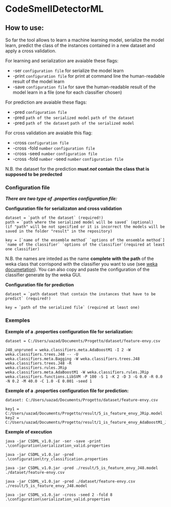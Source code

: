 # CodeSmellDetectorML

How to use: 
-----------

So far the tool allows to learn a machine learning model, serialize the model learn, 
predict the class of the instances contained in a new dataset and apply a cross validation.

For learning and serialization are avaiable these flags:
  * -ser `configuration file` for serialize the model learn
  * -print `configuration file` for print at command line the human-readable result of the model learn
  * -save `configuration file` for save the human-readable result of the model learn in a file (one for each classifier chosen)
 
For prediction are avaiable these flags:
  * -pred `configuration file` 
  * -pred `path of the serialized model` `path of the dataset`
  * -pred `path of the dataset` `path of the serialized model`
  
For cross validation are avaiable this flag:
  * -cross `configuration file`
  * -cross -fold `number` `configuration file`
  * -cross -seed `number` `configuration file`
  * -cross -fold `number` -seed `number` `configuration file`  
    
N.B. the dataset for the prediction __must _not_ contain the class that is supposed to be predected__
   
 ### Configuration file
 
 ___There are two type of .properties configuration file:___
 
  **Configuration file for serializaton and cross validation**
  
	dataset = `path of the dataset` (required!)
	path = `path where the serialized model will be saved` (optional)
  	(if "path" will be not specified or it is incorrect the models will be saved in the folder "result" in the repository)
  
  	key = [`name of the ensemble method` `options of the ensemble method`]  `name of the classifier` `options of the classifier`(required at least one classifier)
	
N.B. the names are inteded as the name __complete with the path__ of the weka class that corrispond with the classifier 
     you want to use (see [weka documetation](http://weka.sourceforge.net/doc.stable/)). You can also copy and paste the
     configuration of the classifier generate by the weka GUI.
  
  **Configuration file for prediction**
  
  	dataset = `path dataset that contain the instances that have to be predict` (required!)
  
  	key = `path of the serialized file` (required at least one)
       
      
			
  
  ### Exemples
  
  **Exemple of a .properties configuration file for serialization:**
  
	dataset = C:/Users/uazad/Documents/Progetto/dataset/feature-envy.csv
 
	J48_unpruned = weka.classifiers.meta.AdaBoostM1 -I 2 -W weka.classifiers.trees.J48 -- -U
	weka.classifiers.meta.Bagging -W weka.classifiers.trees.J48
	weka.classifiers.trees.J48 -R
	weka.classifiers.rules.JRip 
	weka.classifiers.meta.AdaBoostM1 -W weka.classifiers.rules.JRip
	weka.classifiers.functions.LibSVM -P 100 -S 1 -K 2 -D 3 -G 0.0 -R 0.0 -N 0.2 -M 40.0 -C 1.0 -E 0.001 -seed 1
  
  **Exemple of a .properties configuration file for prediction:**
  
	dataset: C:/Users/uazad/Documents/Progetto/dataset/feature-envy.csv
   
	key1 = C:/Users/uazad/Documents/Progetto/result/5_is_feature_envy_JRip.model
	key2 = C:/Users/uazad/Documents/Progetto/result/1_is_feature_envy_AdaBoostM1_J48.model

  
  **Exemple of execution**
  
	java -jar CSDML_v1.0.jar -ser -save -print .\configuration\serialization_valid.properties
  
	java -jar CSDML_v1.0.jar -pred .\configuration\try_classification.properties
  
	java -jar CSDML_v1.0.jar -pred ./result/5_is_feature_envy_J48.model ./dataset/feature-envy.csv
  
	java -jar CSDML_v1.0.jar -pred ./dataset/feature-envy.csv ./result/5_is_feature_envy_J48.model
   
	java -jar CSDML_v1.0.jar -cross -seed 2 -fold 8 .\configuration\serialization_valid.properties
